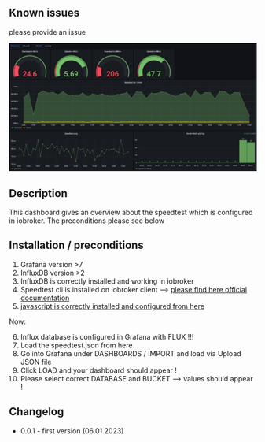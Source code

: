 ## Known issues

please provide an issue

![](speedtest.png)
## Description

This dashboard gives an overview about the speedtest which is configured in iobroker. The preconditions please see below

## Installation / preconditions

1. Grafana version >7
2. InfluxDB version >2
3. InfluxDB is correctly installed and working in iobroker
4. Speedtest cli is installed on iobroker client --> [please find here official documentation](https://www.speedtest.net/apps/cli#ubuntu)
5. [javascript is correctly installed and configured from here](https://www.kreyenborg.koeln/speedtest-fuer-iobroker/)

Now:

6. Influx database is configured in Grafana with FLUX !!!
7. Load the speedtest.json from here
8. Go into Grafana under DASHBOARDS / IMPORT and load via Upload JSON file
9. Click LOAD and your dashboard should appear !
10. Please select correct DATABASE and BUCKET --> values should appear !

## Changelog

* 0.0.1 - first version (06.01.2023)